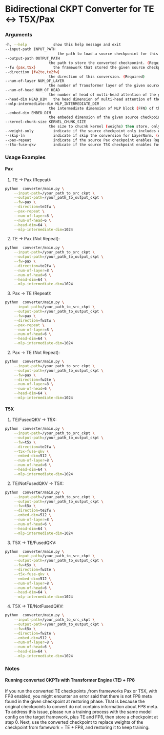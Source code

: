 # Bidirectional CKPT Converter for TE <-> T5X/Pax

### Arguments
```bash
-h, --help            show this help message and exit
--input-path INPUT_PATH
                        the path to load a source checkponint for this conversion. (Required)
--output-path OUTPUT_PATH
                    the path to store the converted checkponint. (Required)
--fw {pax,t5x}        the framework that stored the given source checkpoint. (Required)
--direction {fw2te,te2fw}
                    the direction of this conversion. (Required)
--num-of-layer NUM_OF_LAYER
                    the number of Transformer layer of the given source checkpoint. (Required)
--num-of-head NUM_OF_HEAD
                    the number of head of multi-head attention of the given source checkpoint. (Required)
--head-dim HEAD_DIM   the head dimension of multi-head attention of the given source checkpoint. (Required)
--mlp-intermediate-dim MLP_INTERMEDIATE_DIM
                    the intermediate dimension of MLP block (FFN) of the given source checkpoint. (Required)
--embed-dim EMBED_DIM
                    the embeded dimension of the given source checkpoint, must give if --fw=t5x. (default: None)
--kernel-chunk-size KERNEL_CHUNK_SIZE
                    the size to chucnk kernel (weighs) then store, only support with --fw=pax. Setting None means no chunking. (default: None)
--weight-only         indicate if the source checkpoint only includes weights. (default: False)
--skip-ln             indicate if skip the conversion for LayerNorm. (default: False)
--pax-repeat          indicate if the source Pax checkpoint enables Repeat. (default: False)
--t5x-fuse-qkv        indicate if the source T5X checkpoint enables fused_qkv_params of TE. (default: False)
```

### Usage Examples
#### Pax

1. TE -> Pax (Repeat):
```bash
python  converter/main.py \
    --input-path=/your_path_to_src_ckpt \
    --output-path=/your_path_to_output_ckpt \
    --fw=pax \
    --direction=te2fw \
    --pax-repeat \
    --num-of-layer=8 \
    --num-of-head=6 \
    --head-dim=64 \
    --mlp-intermediate-dim=1024
```

2. TE -> Pax (Not Repeat):
```bash
python  converter/main.py \
    --input-path=/your_path_to_src_ckpt \
    --output-path=/your_path_to_output_ckpt \
    --fw=pax \
    --direction=te2fw \
    --num-of-layer=8 \
    --num-of-head=6 \
    --head-dim=64 \
    --mlp-intermediate-dim=1024
```

3. Pax -> TE (Repeat):
```bash
python  converter/main.py \
    --input-path=/your_path_to_src_ckpt \
    --output-path=/your_path_to_output_ckpt \
    --fw=pax \
    --direction=fw2tw \
    --pax-repeat \
    --num-of-layer=8 \
    --num-of-head=6 \
    --head-dim=64 \
    --mlp-intermediate-dim=1024
```

2. Pax -> TE (Not Repeat):
```bash
python  converter/main.py \
    --input-path=/your_path_to_src_ckpt \
    --output-path=/your_path_to_output_ckpt \
    --fw=pax \
    --direction=fw2te \
    --num-of-layer=8 \
    --num-of-head=6 \
    --head-dim=64 \
    --mlp-intermediate-dim=1024
```

#### T5X
1. TE/FusedQKV -> T5X:
```bash
python  converter/main.py \
    --input-path=/your_path_to_src_ckpt \
    --output-path=/your_path_to_output_ckpt \
    --fw=t5x \
    --direction=te2fw \
    --t5x-fuse-qkv \
    --embed-dim=512 \
    --num-of-layer=8 \
    --num-of-head=6 \
    --head-dim=64 \
    --mlp-intermediate-dim=1024
```

2. TE/NotFusedQKV -> T5X:
```bash
python  converter/main.py \
    --input-path=/your_path_to_src_ckpt \
    --output-path=/your_path_to_output_ckpt \
    --fw=t5x \
    --direction=te2fw \
    --embed-dim=512 \
    --num-of-layer=8 \
    --num-of-head=6 \
    --head-dim=64 \
    --mlp-intermediate-dim=1024
```

3. T5X -> TE/FusedQKV:
```bash
python  converter/main.py \
    --input-path=/your_path_to_src_ckpt \
    --output-path=/your_path_to_output_ckpt \
    --fw=t5x \
    --direction=fw2te \
    --t5x-fuse-qkv \
    --embed-dim=512 \
    --num-of-layer=8 \
    --num-of-head=6 \
    --head-dim=64 \
    --mlp-intermediate-dim=1024
```

4. T5X -> TE/NotFusedQKV:
```bash
python  converter/main.py \
    --input-path=/your_path_to_src_ckpt \
    --output-path=/your_path_to_output_ckpt \
    --fw=t5x \
    --direction=fw2te \
    --embed-dim=512 \
    --num-of-layer=8 \
    --num-of-head=6 \
    --head-dim=64 \
    --mlp-intermediate-dim=1024
```

### Notes
#### Running converted CKPTs with Transformer Engine (TE) + FP8
If you run the converted TE checkpoints ,from frameworks Pax or T5X, with FP8 enabled, you might enounter
an error said that there is not FP8 meta found in the given checkpoint at restoring phase. That is because the
original checkpoints to convert do not contains information about FP8 meta. To address this issue, please run
a training process with the same model config on the target framework, plus TE and FP8, then store a checkpoint
at step 0. Next, use the converted checkpoint to replace weights of the checkpoint from famework + TE + FP8, and
restoring it to keep training.